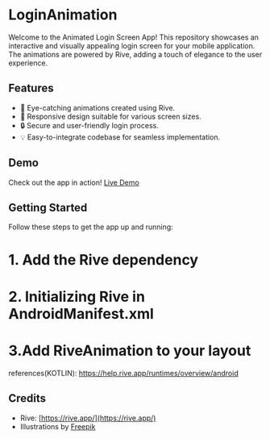 # LoginAnimation

Welcome to the Animated Login Screen App! This repository showcases an interactive and visually appealing login screen for your mobile application. The animations are powered by Rive, adding a touch of elegance to the user experience.


## Features

- 🌈 Eye-catching animations created using Rive.
- 📱 Responsive design suitable for various screen sizes.
- 🔒 Secure and user-friendly login process.
- 💡 Easy-to-integrate codebase for seamless implementation.


## Demo

Check out the app in action! [Live Demo](https://youtube.com/shorts/o0wwVvIkTy4)


## Getting Started
Follow these steps to get the app up and running:
# 1. Add the Rive dependency
# 2.  Initializing Rive in AndroidManifest.xml
# 3.Add RiveAnimation to your layout
references(KOTLIN): https://help.rive.app/runtimes/overview/android


## Credits

- Rive: [https://rive.app/](https://rive.app/)
- Illustrations by [Freepik](https://www.freepik.com/)



